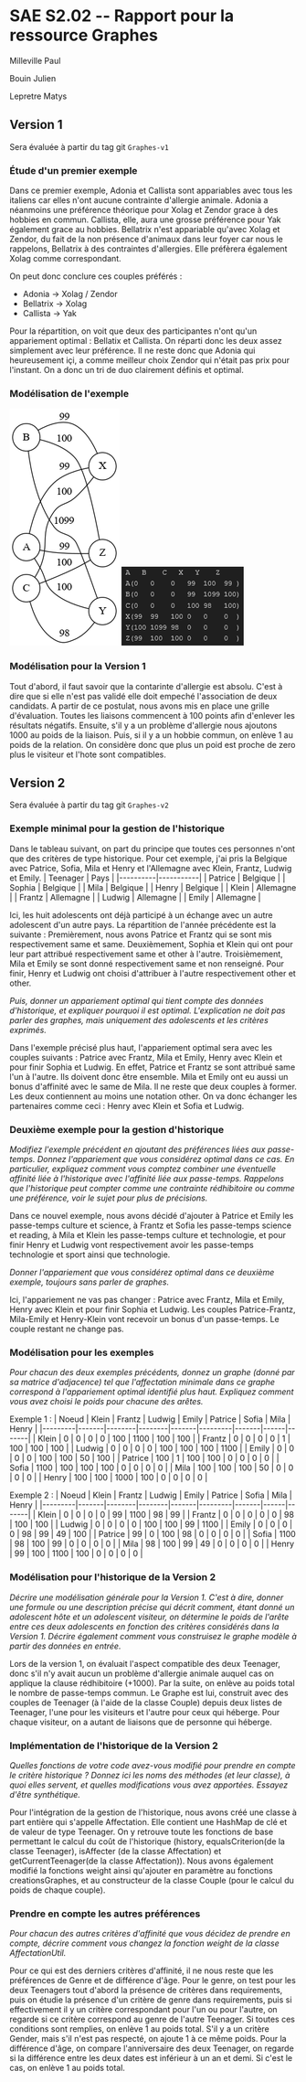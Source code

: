 
SAE S2.02 -- Rapport pour la ressource Graphes
===

Milleville Paul

Bouin Julien

Lepretre Matys

Version 1
---

Sera évaluée à partir du tag git `Graphes-v1`

### Étude d'un premier exemple
Dans ce premier exemple, Adonia et Callista sont appariables avec tous les italiens car elles n'ont aucune contrainte d'allergie animale.
Adonia a néanmoins une préférence théorique pour Xolag et Zendor grace à des hobbies en commun.
Callista, elle, aura une grosse préférence pour Yak également grace au hobbies.
Bellatrix n'est appariable qu'avec Xolag et Zendor, du fait de la non présence d'animaux dans leur foyer car nous le rappelons, Bellatrix à des contraintes d'allergies. Elle préfèrera également Xolag comme correspondant.


On peut donc conclure ces couples préférés :
- Adonia -> Xolag / Zendor
- Bellatrix -> Xolag
- Callista -> Yak

Pour la répartition, on voit que deux des participantes n'ont qu'un appariement optimal : Bellatix et Callista. On réparti donc les deux assez simplement avec leur préférence. Il ne reste donc que Adonia qui heureusement içi, a comme meilleur choix Zendor qui n'était pas prix pour l'instant.
On a donc un  tri de duo clairement définis et optimal.


### Modélisation de l'exemple

![image Graphe V1](img/dessing1.png)
![image Matrice d'adjacence V1](img/matrice%20V1.png)

### Modélisation pour la Version 1

Tout d'abord, il faut savoir que la contarinte d'allergie est absolu. C'est à dire que si elle n'est pas validé elle doit empeché l'association de deux candidats. A partir de ce postulat, nous avons mis en place une grille d'évaluation. Toutes les liaisons commencent à 100 points afin d'enlever les résultats négatifs. Ensuite, s'il y a un problème d'allergie nous ajoutons 1000 au poids de la liaison. Puis, si il y a un hobbie commun, on enlève 1 au poids de la relation. On considère donc que plus un poid est proche de zero plus le visiteur et l'hote sont compatibles. 


Version 2
---

Sera évaluée à partir du tag git `Graphes-v2`

### Exemple minimal pour la gestion de l'historique

Dans le tableau suivant, on part du principe que toutes ces personnes n'ont que des critères de type historique.
Pour cet exemple, j'ai pris la Belgique avec Patrice, Sofia, Mila et Henry et l'Allemagne avec Klein, Frantz, Ludwig et Emily.
| Teenager | Pays      |
|----------|-----------|
| Patrice  | Belgique  |
| Sophia   | Belgique  |
| Mila     | Belgique  |
| Henry    | Belgique  |
| Klein    | Allemagne |
| Frantz   | Allemagne |
| Ludwig   | Allemagne |
| Emily    | Allemagne |

Ici, les huit adolescents ont déjà participé à un échange avec un autre adolescent d'un autre pays. La répartition de l'année précédente est la suivante :
Premièrement, nous avons Patrice et Frantz qui se sont mis respectivement same et same.
Deuxièmement, Sophia et Klein qui ont pour leur part attribué respectivement same et other à l'autre.
Troisièmement, Mila et Emily se sont donné respectivement same et non renseigné.
Pour finir, Henry et Ludwig ont choisi d'attribuer à l'autre respectivement other et other.


*Puis, donner un appariement optimal qui tient compte des données d'historique, et expliquer pourquoi il est optimal. L'explication ne doit pas parler des graphes, mais uniquement des adolescents et les critères exprimés.*

Dans l'exemple précisé plus haut, l'appariement optimal sera avec les couples suivants : Patrice avec Frantz, Mila et Emily, Henry avec Klein et pour finir Sophia et Ludwig. En effet, Patrice et Frantz se sont attribué same l'un à l'autre. Ils doivent donc être ensemble. Mila et Emily ont eu aussi un bonus d'affinité avec le same de Mila. Il ne reste que deux couples à former. Les deux contiennent au moins une notation other. On va donc échanger les partenaires comme ceci : Henry avec Klein et Sofia et Ludwig.

### Deuxième exemple pour la gestion d'historique

*Modifiez l'exemple précédent en ajoutant des préférences liées aux passe-temps. Donnez l'appariement que vous considérez optimal dans ce cas. En particulier, expliquez comment vous comptez combiner une éventuelle affinité liée à l'historique avec l'affinité liée aux passe-temps. Rappelons que l'historique peut compter comme une contrainte rédhibitoire ou comme une préférence, voir le sujet pour plus de précisions.*

Dans ce nouvel exemple, nous avons décidé d'ajouter à Patrice et Emily les passe-temps culture et science, à Frantz et Sofia les passe-temps science et reading, à Mila et Klein les passe-temps culture et technologie, et pour finir Henry et Ludwig vont respectivement avoir les passe-temps technologie et sport ainsi que technologie.

*Donner l'appariement que vous considérez optimal dans ce deuxième exemple, toujours sans parler de graphes.*

Ici, l'appariement ne vas pas changer : Patrice avec Frantz, Mila et Emily, Henry avec Klein et pour finir Sophia et Ludwig. Les couples Patrice-Frantz, Mila-Emily et Henry-Klein vont recevoir un bonus d'un passe-temps. Le couple restant ne change pas.

### Modélisation pour les exemples

*Pour chacun des deux exemples précédents, donnez un graphe (donné par sa matrice d'adjacence) tel que l'affectation minimale dans ce graphe correspond à l'appariement optimal identifié plus haut. Expliquez comment vous avez choisi le poids pour chacune des arêtes.*

Exemple 1 :
| Noeud   | Klein | Frantz | Ludwig | Emily | Patrice | Sofia | Mila | Henry |
|---------|-------|--------|--------|-------|---------|-------|------|-------|
| Klein   | 0     | 0      | 0      | 0     | 100     | 1100  | 100  | 100   |
| Frantz  | 0     | 0      | 0      | 0     | 1       | 100   | 100  | 100   |
| Ludwig  | 0     | 0      | 0      | 0     | 100     | 100   | 100  | 1100  |
| Emily   | 0     | 0      | 0      | 0     | 100     | 100   | 50   | 100   |
| Patrice | 100   | 1      | 100    | 100   | 0       | 0     | 0    | 0     |
| Sofia   | 1100  | 100    | 100    | 100   | 0       | 0     | 0    | 0     |
| Mila    | 100   | 100    | 100    | 50    | 0       | 0     | 0    | 0     |
| Henry   | 100   | 100    | 1000   | 100   | 0       | 0     | 0    | 0     |

Exemple 2 : 
| Noeud   | Klein | Frantz | Ludwig | Emily | Patrice | Sofia | Mila | Henry |
|---------|-------|--------|--------|-------|---------|-------|------|-------|
| Klein   | 0     | 0      | 0      | 0     | 99      | 1100  | 98   | 99    |
| Frantz  | 0     | 0      | 0      | 0     | 0       | 98    | 100  | 100   |
| Ludwig  | 0     | 0      | 0      | 0     | 100     | 100   | 99   | 1100  |
| Emily   | 0     | 0      | 0      | 0     | 98      | 99    | 49   | 100   |
| Patrice | 99    | 0      | 100    | 98    | 0       | 0     | 0    | 0     |
| Sofia   | 1100  | 98     | 100    | 99    | 0       | 0     | 0    | 0     |
| Mila    | 98    | 100    | 99     | 49    | 0       | 0     | 0    | 0     |
| Henry   | 99    | 100    | 1100   | 100   | 0       | 0     | 0    | 0     |

### Modélisation pour l'historique de la Version 2

*Décrire une modélisation générale pour la Version 1. C'est à dire, donner une formule ou une description précise qui décrit comment, étant donné un adolescent hôte et un adolescent visiteur, on détermine le poids de l'arête entre ces deux adolescents en fonction des critères considérés dans la Version 1. Décrire également comment vous construisez le graphe modèle à partir des données en entrée.*

Lors de la version 1, on évaluait l'aspect compatible des deux Teenager, donc s'il n'y avait aucun un problème d'allergie animale auquel cas on applique la clause rédhibitoire (+1000). Par la suite, on enlève au poids total le nombre de passe-temps commun.
Le Graphe est lui, construit avec des couples de Teenager (à l'aide de la classe Couple) depuis deux listes de Teenager, l'une pour les visiteurs et l'autre pour ceux qui héberge. Pour chaque visiteur, on a autant de liaisons que de personne qui héberge.

### Implémentation de l'historique de la Version 2

*Quelles fonctions de votre code avez-vous modifié pour prendre en compte le critère historique ? Donnez ici les noms des méthodes (et leur classe), à quoi elles servent, et quelles modifications vous avez apportées. Essayez d'être synthétique.*

Pour l'intégration de la gestion de l'historique, nous avons créé une classe à part entière qui s'appelle Affectation. Elle contient une HashMap de clé et de valeur de type Teenager. On y retrouve toute les fonctions de base permettant le calcul du coût de l'historique (history, equalsCriterion(de la classe Teenager), isAffecter (de la classe Affectation) et getCurrentTeenager(de la classe Affectation)). Nous avons également modifié la fonctions weight ainsi qu'ajouter en paramètre au fonctions creationsGraphes, et au constructeur de la classe Couple (pour le calcul du poids de chaque couple).

### Prendre en compte les autres préférences

*Pour chacun des autres critères d'affinité que vous décidez de prendre en compte, décrire comment vous changez la fonction weight de la classe AffectationUtil.*

Pour ce qui est des derniers critères d'affinité, il ne nous reste que les préférences de Genre et de différence d'âge.
Pour le genre, on test pour les deux Teenagers tout d'abord la présence de critères dans requirements, puis on étudie la présence d'un critère de genre dans requirements, puis si effectivement il y un critère correspondant pour l'un ou pour l'autre, on regarde si ce critère correspond au genre de l'autre Teenager. Si toutes ces conditions sont remplies, on enlève 1 au poids total. S'il y a un critère Gender, mais s'il n'est pas respecté, on ajoute 1 à ce même poids.
Pour la différence d'âge, on compare l'anniversaire des deux Teenager, on regarde si la différence entre les deux dates est inférieur à un an et demi. Si c'est le cas, on enlève 1 au poids total.


